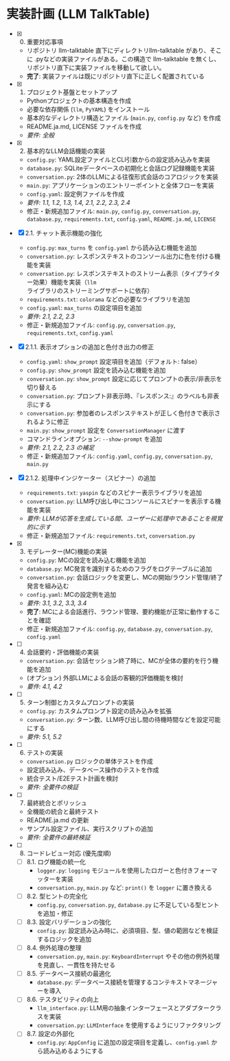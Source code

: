 # 実装計画 (LLM TalkTable)

- [x] 0. 重要対応事項
  - リポジトリ llm-talktable 直下にディレクトリllm-talktable があり、そこに .pyなどの実装ファイルがある。この構造で llm-talktable を無くし、リポジトリ直下に実装ファイルを移動して欲しい。
  - **完了**: 実装ファイルは既にリポジトリ直下に正しく配置されている

- [x] 1. プロジェクト基盤とセットアップ
  - Pythonプロジェクトの基本構造を作成
  - 必要な依存関係 (`llm`, `PyYAML`) をインストール
  - 基本的なディレクトリ構造とファイル (`main.py`, `config.py` など) を作成
  - README.ja.md, LICENSE ファイルを作成
  - _要件: 全般_

- [x] 2. 基本的なLLM会話機能の実装
  - `config.py`: YAML設定ファイルとCLI引数からの設定読み込みを実装
  - `database.py`: SQLiteデータベースの初期化と会話ログ記録機能を実装
  - `conversation.py`: 2体のLLMによる往復形式会話のコアロジックを実装
  - `main.py`: アプリケーションのエントリーポイントと全体フローを実装
  - `config.yaml`: 設定例ファイルを作成
  - _要件: 1.1, 1.2, 1.3, 1.4, 2.1, 2.2, 2.3, 2.4_
  - 修正・新規追加ファイル: `main.py`, `config.py`, `conversation.py`, `database.py`, `requirements.txt`, `config.yaml`, `README.ja.md`, `LICENSE`

- [x] 2.1. チャット表示機能の強化
  - `config.py`: `max_turns` を `config.yaml` から読み込む機能を追加
  - `conversation.py`: レスポンステキストのコンソール出力に色を付ける機能を実装
  - `conversation.py`: レスポンステキストのストリーム表示（タイプライター効果）機能を実装（`llm` ライブラリのストリーミングサポートに依存）
  - `requirements.txt`: `colorama` などの必要なライブラリを追加
  - `config.yaml`: `max_turns` の設定項目を追加
  - _要件: 2.1, 2.2, 2.3_
  - 修正・新規追加ファイル: `config.py`, `conversation.py`, `requirements.txt`, `config.yaml`

- [x] 2.1.1. 表示オプションの追加と色付き出力の修正
  - `config.yaml`: `show_prompt` 設定項目を追加（デフォルト: false）
  - `config.py`: `show_prompt` 設定を読み込む機能を追加
  - `conversation.py`: `show_prompt` 設定に応じてプロンプトの表示/非表示を切り替える
  - `conversation.py`: プロンプト非表示時、『レスポンス:』のラベルも非表示にする
  - `conversation.py`: 参加者のレスポンステキストが正しく色付きで表示されるように修正
  - `main.py`: `show_prompt` 設定を `ConversationManager` に渡す
  - コマンドラインオプション: `--show-prompt` を追加
  - _要件: 2.1, 2.2, 2.3 の補足_
  - 修正・新規追加ファイル: `config.yaml`, `config.py`, `conversation.py`, `main.py`

- [x] 2.1.2. 処理中インジケーター（スピナー）の追加
  - `requirements.txt`: `yaspin` などのスピナー表示ライブラリを追加
  - `conversation.py`: LLM呼び出し中にコンソールにスピナーを表示する機能を実装
  - _要件: LLMが応答を生成している間、ユーザーに処理中であることを視覚的に示す_
  - 修正・新規追加ファイル: `requirements.txt`, `conversation.py`

- [x] 3. モデレーター(MC)機能の実装
  - `config.py`: MCの設定を読み込む機能を追加
  - `database.py`: MC発言を識別するためのフラグをログテーブルに追加
  - `conversation.py`: 会話ロジックを変更し、MCの開始/ラウンド管理/終了発言を組み込む
  - `config.yaml`: MCの設定例を追加
  - _要件: 3.1, 3.2, 3.3, 3.4_
  - **完了**: MCによる会話進行、ラウンド管理、要約機能が正常に動作することを確認
  - 修正・新規追加ファイル: `config.py`, `database.py`, `conversation.py`, `config.yaml`

- [ ] 4. 会話要約・評価機能の実装
  - `conversation.py`: 会話セッション終了時に、MCが全体の要約を行う機能を追加
  - (オプション) 外部LLMによる会話の客観的評価機能を検討
  - _要件: 4.1, 4.2_

- [ ] 5. ターン制御とカスタムプロンプトの実装
  - `config.py`: カスタムプロンプト設定の読み込みを拡張
  - `conversation.py`: ターン数、LLM呼び出し間の待機時間などを設定可能にする
  - _要件: 5.1, 5.2_

- [ ] 6. テストの実装
  - `conversation.py` ロジックの単体テストを作成
  - 設定読み込み、データベース操作のテストを作成
  - 統合テスト/E2Eテスト計画を検討
  - _要件: 全要件の検証_

- [ ] 7. 最終統合とポリッシュ
  - 全機能の統合と最終テスト
  - README.ja.md の更新
  - サンプル設定ファイル、実行スクリプトの追加
  - _要件: 全要件の最終検証_

- [ ] 8. コードレビュー対応 (優先度順)
  - [ ] 8.1. ログ機能の統一化
    - `logger.py`: `logging` モジュールを使用したロガーと色付きフォーマッターを実装
    - `conversation.py`, `main.py` など: `print()` を `logger` に置き換える
  - [ ] 8.2. 型ヒントの完全化
    - `config.py`, `conversation.py`, `database.py` に不足している型ヒントを追加・修正
  - [ ] 8.3. 設定バリデーションの強化
    - `config.py`: 設定読み込み時に、必須項目、型、値の範囲などを検証するロジックを追加
  - [ ] 8.4. 例外処理の整理
    - `conversation.py`, `main.py`: `KeyboardInterrupt` やその他の例外処理を見直し、一貫性を持たせる
  - [ ] 8.5. データベース接続の最適化
    - `database.py`: データベース接続を管理するコンテキストマネージャーを導入
  - [ ] 8.6. テスタビリティの向上
    - `llm_interface.py`: LLM用の抽象インターフェースとアダプタークラスを実装
    - `conversation.py`: `LLMInterface` を使用するようにリファクタリング
  - [ ] 8.7. 設定の外部化
    - `config.py`: `AppConfig` に追加の設定項目を定義し、`config.yaml` から読み込めるようにする